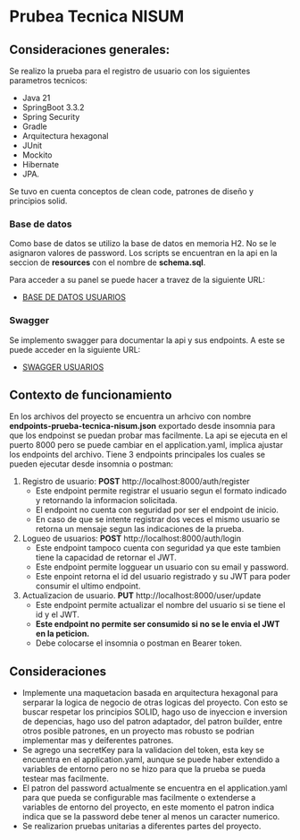 # Prubea Tecnica NISUM

## Consideraciones generales:

Se realizo la prueba para el registro de usuario con los siguientes parametros tecnicos:
- Java 21
- SpringBoot 3.3.2
- Spring Security
- Gradle
- Arquitectura hexagonal
- JUnit
- Mockito
- Hibernate
- JPA.
  
Se tuvo en cuenta conceptos de clean code, patrones de diseño y principios solid.

### Base de datos
Como base de datos se utilizo la base de datos en memoria H2.
No se le asignaron valores de password.
Los scripts se encuentran en la api en la seccion de **resources** con el nombre de **schema.sql**.

Para acceder a su panel se puede hacer a travez de la siguiente URL:
- [BASE DE DATOS USUARIOS](http://localhost:8000/h2)

### Swagger
Se implemento swagger para documentar la api y sus endpoints.
A este se puede acceder en la siguiente URL:
- [SWAGGER USUARIOS](http://localhost:8000/doc/swagger-ui/index.html)

## Contexto de funcionamiento
En los archivos del proyecto se encuentra un arhcivo con nombre **endpoints-prueba-tecnica-nisum.json** exportado desde insomnia para que los endpoinst se puedan probar mas facilmente.
La api se ejecuta en el puerto 8000 pero se puede cambiar en el application.yaml, implica ajustar los endpoints del archivo.
Tiene 3 endpoints principales los cuales se pueden ejecutar desde insomnia o postman:

1. Registro de usuario: **POST** http://localhost:8000/auth/register
   - Este endpoint permite registrar el usuario segun el formato indicado y retornando la informacion solicitada.
   - El endpoint no cuenta con seguridad por ser el endpoint de inicio.
   - En caso de que se intente registrar dos veces el mismo usuario se retorna un mensaje segun las indicaciones de la prueba.
2. Logueo de usuarios: **POST** http://localhost:8000/auth/login
   - Este endpoint tampoco cuenta con seguridad ya que este tambien tiene la capacidad de retornar el JWT.
   - Este endpoint permite logguear un usuario con su email y password.
   - Este enpoint retorna el id del usuario registrado y su JWT para poder consumir el ultimo endpoint. 
4. Actualizacion de usuario. **PUT** http://localhost:8000/user/update
   - Este endpoint permite actualizar el nombre del usuario si se tiene el id y el JWT.
   - **Este endpoint no permite ser consumido si no se le envia el JWT en la peticion.**
   - Debe colocarse el insomnia o postman en Bearer token.
 ## Consideraciones
- Implemente una maquetacion basada en arquitectura hexagonal para serparar la logica de negocio de otras logicas del proyecto.
  Con esto se buscar respetar los principios SOLID, hago uso de inyeccion e inversion de depencias,
  hago uso del patron adaptador, del patron builder, entre otros posible patrones, en un proyecto mas robusto se podrian implementar mas y deiferentes patrones.
- Se agrego una secretKey para la validacion del token, esta key se encuentra en el application.yaml, aunque se puede haber extendido a variables de entorno pero no se hizo para que la prueba se pueda testear mas facilmente.
- El patron del password actualmente se encuentra en el application.yaml para que pueda se configurable mas facilmente o extenderse a variables de entorno del proyecto,  en este momento el patron indica indica que se la password debe tener al menos un caracter numerico.
- Se realizarion pruebas unitarias a diferentes partes del proyecto.
